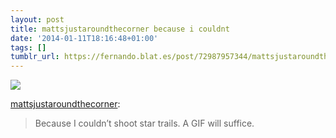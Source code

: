 ```yaml
---
layout: post
title: mattsjustaroundthecorner because i couldnt
date: '2014-01-11T18:16:48+01:00'
tags: []
tumblr_url: https://fernando.blat.es/post/72987957344/mattsjustaroundthecorner-because-i-couldnt
---
```

 ![](/tumblr_files/tumblr_mxjhhbtnaD1rr0uuto1_500.gif)  

[mattsjustaroundthecorner](http://mattsjustaroundthecorner.tumblr.com/post/69479731722/because-i-couldnt-shoot-star-trails-a-gif-will):

> Because I couldn’t shoot star trails. A GIF will suffice.&nbsp;
